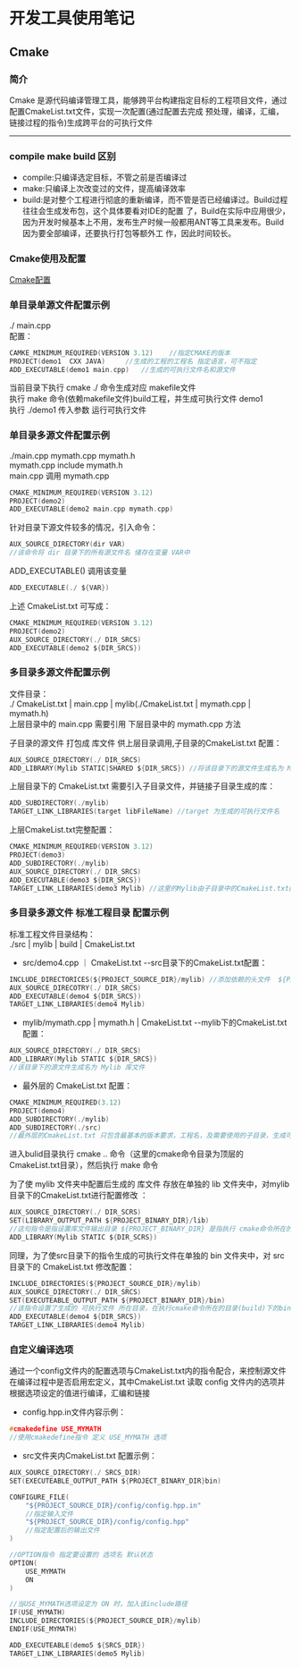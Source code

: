 # 开发工具使用笔记  
## Cmake   
### 简介   
Cmake 是源代码编译管理工具，能够跨平台构建指定目标的工程项目文件，通过配置CmakeList.txt文件，实现一次配置(通过配置去完成 预处理，编译，汇编，链接过程的指令)生成跨平台的可执行文件      

---    
### compile make build 区别     
- compile:只编译选定目标，不管之前是否编译过  
- make:只编译上次改变过的文件，提高编译效率   
- build:是对整个工程进行彻底的重新编译，而不管是否已经编译过。Build过程往往会生成发布包，这个具体要看对IDE的配置
了，Build在实际中应用很少，因为开发时候基本上不用，发布生产时候一般都用ANT等工具来发布。Build因为要全部编译，还要执行打包等额外工
作，因此时间较长。    

### Cmake使用及配置     
[Cmake配置](https://www.jianshu.com/p/c042abb42133) 
### 单目录单源文件配置示例  
./ main.cpp    
配置：   
``` c 
CAMKE_MINIMUM_REQUIRED(VERSION 3.12)    //指定CMAKE的版本     
PROJECT(demo1  CXX JAVA)     //生成的工程的工程名 指定语言，可不指定   
ADD_EXECUTABLE(demo1 main.cpp)   //生成的可执行文件名和源文件       
```   
当前目录下执行 cmake ./  命令生成对应 makefile文件     
执行 make 命令(依赖makefile文件)build工程，并生成可执行文件 demo1     
执行 ./demo1 传入参数    运行可执行文件   

### 单目录多源文件配置示例    
./main.cpp mymath.cpp mymath.h   
mymath.cpp include mymath.h  
main.cpp 调用 mymath.cpp    

```  c
CMAKE_MINIMUM_REQUIRED(VERSION 3.12)     
PROJECT(demo2)  
ADD_EXECUTABLE(demo2 main.cpp mymath.cpp)  
```    
针对目录下源文件较多的情况，引入命令：   
``` c
AUX_SOURCE_DIRECTORY(dir VAR)   
//该命令将 dir 目录下的所有源文件名 储存在变量 VAR中    
```   
ADD_EXECUTABLE()  调用该变量    
``` c
ADD_EXECUTABLE(./ ${VAR})
```   
上述 CmakeList.txt 可写成：   
``` c
CMAKE_MINIMUM_REQUIRED(VERSION 3.12)   
PROJECT(demo2)    
AUX_SOURCE_DIRECTORY(./ DIR_SRCS)
ADD_EXECUTABLE(demo2 ${DIR_SRCS})  
```  

### 多目录多源文件配置示例  
文件目录：  
./ CmakeList.txt | main.cpp | mylib(./CmakeList.txt | mymath.cpp | mymath.h)    
上层目录中的 main.cpp 需要引用 下层目录中的 mymath.cpp 方法   

子目录的源文件 打包成 库文件 供上层目录调用,子目录的CmakeList.txt 配置：  
```c
AUX_SOURCE_DIRECTORY(./ DIR_SRCS)   
ADD_LIBRARY(Mylib STATIC|SHARED ${DIR_SRCS}) //将该目录下的源文件生成名为 Mylib 库文件,通过中间的可选参数设定库位静态库还是动态库  
```  
上层目录下的 CmakeList.txt 需要引入子目录文件，并链接子目录生成的库：  
``` c
ADD_SUBDIRECTORY(./mylib)   
TARGET_LINK_LIBRARIES(target libFileName) //target 为生成的可执行文件名  
```  
上层CmakeList.txt完整配置：  
``` c
CMAKE_MINIMUM_REQUIRED(VERSION 3.12) 
PROJECT(demo3)  
ADD_SUBDIRECTORY(./mylib)
AUX_SOURCE_DIRECTORY(./ DIR_SRCS)  
ADD_EXECUTABLE(demo3 ${DIR_SRCS}) 
TARGET_LINK_LIBRARIES(demo3 Mylib) //这里的Mylib由子目录中的CmakeList.txt配置链接库生成  
```

### 多目录多源文件 标准工程目录 配置示例  
标准工程文件目录结构：   
./src | mylib | build | CmakeList.txt    
- src/demo4.cpp ｜ CmakeList.txt  --src目录下的CmakeList.txt配置：  
``` c 
INCLUDE_DIRECTORICES(${PROJECT_SOURCE_DIR}/mylib) //添加依赖的头文件  ${PROJECT_SOURCE_DIR} 该变量表示当前工程的跟目录
AUX_SOURCE_DIRECOTRY(./ DIR_SRCS)  
ADD_EXECUTABLE(demo4 ${DIR_SRCS}) 
TARGET_LINK_LIBRARIES(demo4 Mylib)
```   
- mylib/mymath.cpp | mymath.h | CmakeList.txt --mylib下的CmakeList.txt配置：    
```c
AUX_SOURCE_DIRECTORY(./ DIR_SRCS) 
ADD_LIBRARY(Mylib STATIC ${DIR_SRCS})   
//该目录下的源文件生成名为 Mylib 库文件 
```    
- 最外层的 CmakeList.txt 配置：   
``` c
CMAKE_MINIMUM_REQUIRED(3.12)
PROJECT(demo4)  
ADD_SUBDIRECTORY(./mylib)
ADD_SUBDIRECTORY(./src)   
//最外层的CmakeList.txt 只包含最基本的版本要求，工程名，及需要使用的子目录，生成可执行文件的Cmake配置指令在src目录中已经配置  
```  
进入bulid目录执行  cmake ..  命令（这里的cmake命令目录为顶层的CmakeList.txt目录），然后执行 make 命令        

为了使 mylib 文件夹中配置后生成的 库文件 存放在单独的 lib 文件夹中，对mylib目录下的CmakeList.txt进行配置修改 ：   
``` c
AUX_SOURCE_DIRECTORY(./ DIR_SCRS) 
SET(LIBRARY_OUTPUT_PATH ${PROJECT_BINARY_DIR}/lib)  
//这句指令是指设置库文件输出目录 ${PROJECT_BINARY_DIR} 是指执行 cmake命令所在的目录，在本示例中执行的目录是 build 文件夹下，所以在执行完 cmake后，build文件夹下会有一个 lib 文件夹存放生成的 库文件
ADD_LIBRARY(Mylib STATIC ${DIR_SCRS})  
```   
同理，为了使src目录下的指令生成的可执行文件在单独的 bin 文件夹中，对 src目录下的 CmakeList.txt 修改配置：    
``` c
INCLUDE_DIRECTORIES(${PROJECT_SOURCE_DIR}/mylib)  
AUX_SOURCE_DIRECTORY(./ DIR_SRCS) 
SET(EXECUTEABLE_OUTPUT_PATH ${PROJECT_BINARY_DIR}/bin)   
//该指令设置了生成的 可执行文件 所在目录，在执行cmake命令所在的目录(build)下的bin文件夹中     
ADD_EXECUTABLE(demo4 ${DIR_SRCS})  
TARGET_LINK_LIBRARIES(demo4 Mylib)
```     

### 自定义编译选项  
通过一个config文件内的配置选项与CmakeList.txt内的指令配合，来控制源文件在编译过程中是否启用宏定义，其中CmakeList.txt 读取 config 文件内的选项并根据选项设定的值进行编译，汇编和链接 
- config.hpp.in文件内容示例：  
``` c 
#cmakedefine USE_MYMATH   
//使用cmakedefine指令 定义 USE_MYMATH 选项   
```   
- src文件夹内CmakeList.txt 配置示例：    
``` c
AUX_SOURCE_DIRECTORY(./ SRCS_DIR) 
SET(EXECUTEABLE_OUTPUT_PATH ${PROJECT_BINARY_DIR}bin)     

CONFIGURE_FILE(
    "${PROJECT_SOURCE_DIR}/config/config.hpp.in"     
    //指定输入文件
    "${PROJECT_SOURCE_DIR}/config/config.hpp"  
    //指定配置后的输出文件
)

//OPTION指令 指定要设置的 选项名 默认状态
OPTION(
    USE_MYMATH 
    ON 
)

//当USE_MYMATH选项设定为 ON 时，加入该include路径
IF(USE_MYMATH)
INCLUDE_DIRECTORIES(${PROJECT_SOURCE_DIR}/mylib) 
ENDIF(USE_MYMATH)

ADD_EXECUTEABLE(demo5 ${SRCS_DIR})  
TARGET_LINK_LIBRARIES(demo5 Mylib)
``` 
